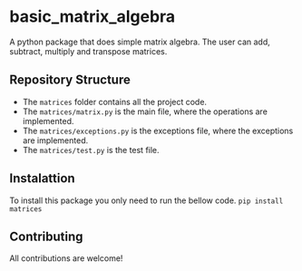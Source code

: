 # basic_matrix_algebra
A python package that does simple matrix algebra.
The user can add, subtract, multiply and transpose matrices.

## Repository Structure

- The `matrices` folder contains all the project code.
- The `matrices/matrix.py` is the main file, where the operations are
implemented.
- The `matrices/exceptions.py` is the exceptions file, where the exceptions are
implemented.
- The `matrices/test.py` is the test file.

## Instalattion

To install this package you only need to run the bellow code.
`pip install matrices`

## Contributing

All contributions are welcome!
